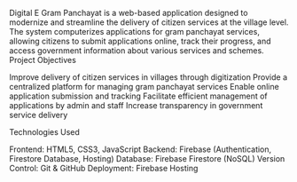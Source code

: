Digital E Gram Panchayat is a web-based application designed to modernize and streamline the delivery of citizen services at the village level. The system computerizes applications for gram panchayat services, allowing citizens to submit applications online, track their progress, and access government information about various services and schemes.
Project Objectives

Improve delivery of citizen services in villages through digitization
Provide a centralized platform for managing gram panchayat services
Enable online application submission and tracking
Facilitate efficient management of applications by admin and staff
Increase transparency in government service delivery

Technologies Used

Frontend: HTML5, CSS3, JavaScript
Backend: Firebase (Authentication, Firestore Database, Hosting)
Database: Firebase Firestore (NoSQL)
Version Control: Git & GitHub
Deployment: Firebase Hosting
